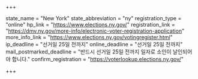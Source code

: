 +++

state_name = "New York"
state_abbreviation = "ny"
registration_type = "online"
hp_link = "https://www.elections.ny.gov/"
registration_link = "https://dmv.ny.gov/more-info/electronic-voter-registration-application"
more_info_link = "https://www.elections.ny.gov/votingregister.html"
ip_deadline = "선거일 25일 전까지"
online_deadline = "선거일 25일 전까지"
mail_postmarked_deadline = "반드시 선거일 25일 전까지 일자로 소인이 날인되어야 합니다."
confirm_registration = "https://voterlookup.elections.ny.gov/"

+++